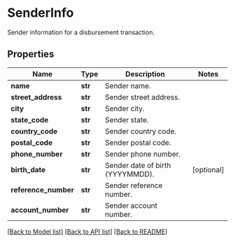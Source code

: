 # SenderInfo

Sender information for a disbursement transaction.
## Properties
Name | Type | Description | Notes
------------ | ------------- | ------------- | -------------
**name** | **str** | Sender name. | 
**street_address** | **str** | Sender street address. | 
**city** | **str** | Sender city. | 
**state_code** | **str** | Sender state. | 
**country_code** | **str** | Sender country code. | 
**postal_code** | **str** | Sender postal code. | 
**phone_number** | **str** | Sender phone number. | 
**birth_date** | **str** | Sender date of birth (YYYYMMDD). | [optional] 
**reference_number** | **str** | Sender reference number. | 
**account_number** | **str** | Sender account number. | 

[[Back to Model list]](../README.md#documentation-for-models) [[Back to API list]](../README.md#documentation-for-api-endpoints) [[Back to README]](../README.md)


